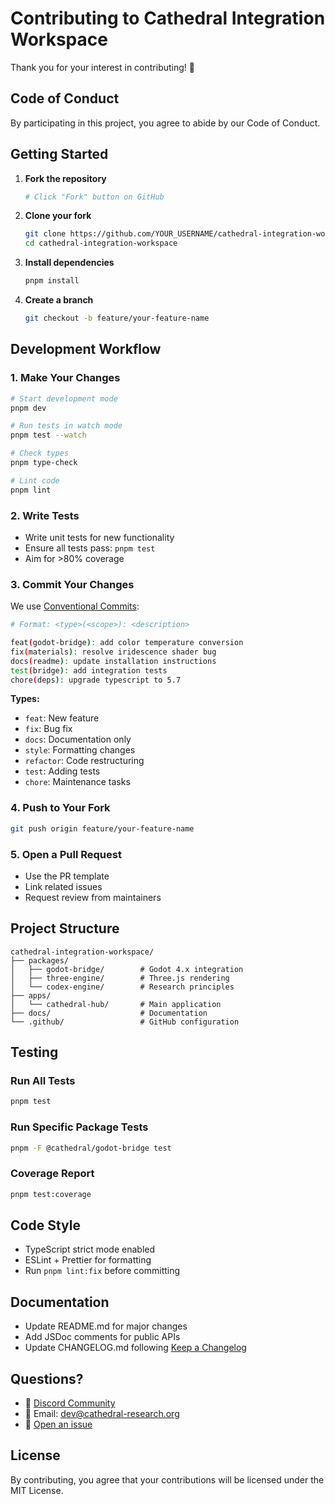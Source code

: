 # Contributing to Cathedral Integration Workspace

Thank you for your interest in contributing! 🎉

## Code of Conduct

By participating in this project, you agree to abide by our Code of Conduct.

## Getting Started

1. **Fork the repository**
   ```bash
   # Click "Fork" button on GitHub
   ```

2. **Clone your fork**
   ```bash
   git clone https://github.com/YOUR_USERNAME/cathedral-integration-workspace.git
   cd cathedral-integration-workspace
   ```

3. **Install dependencies**
   ```bash
   pnpm install
   ```

4. **Create a branch**
   ```bash
   git checkout -b feature/your-feature-name
   ```

## Development Workflow

### 1. Make Your Changes

```bash
# Start development mode
pnpm dev

# Run tests in watch mode
pnpm test --watch

# Check types
pnpm type-check

# Lint code
pnpm lint
```

### 2. Write Tests

- Write unit tests for new functionality
- Ensure all tests pass: `pnpm test`
- Aim for >80% coverage

### 3. Commit Your Changes

We use [Conventional Commits](https://www.conventionalcommits.org/):

```bash
# Format: <type>(<scope>): <description>

feat(godot-bridge): add color temperature conversion
fix(materials): resolve iridescence shader bug
docs(readme): update installation instructions
test(bridge): add integration tests
chore(deps): upgrade typescript to 5.7
```

**Types:**
- `feat`: New feature
- `fix`: Bug fix
- `docs`: Documentation only
- `style`: Formatting changes
- `refactor`: Code restructuring
- `test`: Adding tests
- `chore`: Maintenance tasks

### 4. Push to Your Fork

```bash
git push origin feature/your-feature-name
```

### 5. Open a Pull Request

- Use the PR template
- Link related issues
- Request review from maintainers

## Project Structure

```
cathedral-integration-workspace/
├── packages/
│   ├── godot-bridge/        # Godot 4.x integration
│   ├── three-engine/        # Three.js rendering
│   └── codex-engine/        # Research principles
├── apps/
│   └── cathedral-hub/       # Main application
├── docs/                    # Documentation
└── .github/                 # GitHub configuration
```

## Testing

### Run All Tests
```bash
pnpm test
```

### Run Specific Package Tests
```bash
pnpm -F @cathedral/godot-bridge test
```

### Coverage Report
```bash
pnpm test:coverage
```

## Code Style

- TypeScript strict mode enabled
- ESLint + Prettier for formatting
- Run `pnpm lint:fix` before committing

## Documentation

- Update README.md for major changes
- Add JSDoc comments for public APIs
- Update CHANGELOG.md following [Keep a Changelog](https://keepachangelog.com/)

## Questions?

- 💬 [Discord Community](https://discord.gg/cathedral-research)
- 📧 Email: dev@cathedral-research.org
- 🐛 [Open an issue](https://github.com/CathedralofCircuits/cathedral-integration-workspace/issues)

## License

By contributing, you agree that your contributions will be licensed under the MIT License.
